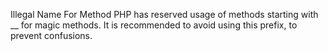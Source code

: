 Illegal Name For Method
PHP has reserved usage of methods starting with __ for magic methods. It is recommended to avoid using this prefix, to prevent confusions.

<?php

class foo{
    // Constructor
    function __construct() {}

    // Constructor's typo
    function __constructor() {}

    // Illegal function name, even as private
    private function __bar() {}
}

?>
